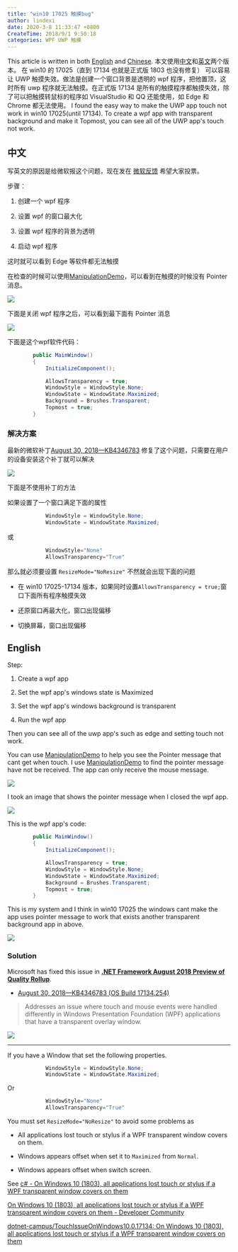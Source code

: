 ```yaml
---
title: "win10 17025 触摸bug"
author: lindexi
date: 2020-3-8 11:33:47 +0800
CreateTime: 2018/9/1 9:50:18
categories: WPF UWP 触摸
---
```


This article is written in both [English](#English) and [Chinese](#中文). 
本文使用[中文](#中文)和[英文](#English)两个版本。
在 win10 的 17025（直到 17134 也就是正式版 1803 也没有修复） 可以容易让 UWP 触摸失效。做法是创建一个窗口背景是透明的 wpf 程序，把他置顶，这时所有 uwp 程序就无法触摸。在正式版 17134 是所有的触摸程序都触摸失效，除了可以把触摸转鼠标的程序如 VisualStudio 和 QQ 还能使用，如 Edge 和 Chrome 都无法使用。
I found the easy way to make the UWP app touch not work in win10 17025(until 17134). To create a wpf app with transparent background and make it Topmost, you can see all of the UWP app's touch not work.

<!--more-->


<!-- CreateTime:2018/9/1 9:50:18 -->


<!-- 标签：WPF，UWP，触摸 -->

## 中文

写英文的原因是给微软报这个问题，现在发在 [微软反馈](https://developercommunity.visualstudio.com/content/problem/255063/on-windows-10-1803-all-applications-lost-touch-or.html) 希望大家投票。

步骤：

1. 创建一个 wpf 程序

1. 设置 wpf 的窗口最大化

1. 设置 wpf 程序的背景为透明

1. 启动 wpf 程序


这时就可以看到 Edge 等软件都无法触摸


在检查的时候可以使用[ManipulationDemo](https://github.com/walterlv/ManipulationDemo)，可以看到在触摸的时候没有 Pointer 消息。


![](http://image.acmx.xyz/34fdad35-5dfe-a75b-2b4b-8c5e313038e2%2F201711231645122017112316470.jpg)

下面是关闭 wpf 程序之后，可以看到最下面有 Pointer 消息


![](http://image.acmx.xyz/34fdad35-5dfe-a75b-2b4b-8c5e313038e2%2F2017112316451220171123165235.jpg)

下面是这个wpf软件代码：

```csharp
        public MainWindow()
        {
            InitializeComponent();

            AllowsTransparency = true;
            WindowStyle = WindowStyle.None;
            WindowState = WindowState.Maximized;
            Background = Brushes.Transparent;
            Topmost = true;
        }
```

### 解决方案

最新的微软补丁[August 30, 2018—KB4346783](https://support.microsoft.com/zh-cn/help/4346783/windows-10-update-kb4346783 ) 修复了这个问题，只需要在用户的设备安装这个补丁就可以解决

<!-- ![](image/win10 17025 触摸bug/win10 17025 触摸bug0.png) -->

![](http://image.acmx.xyz/lindexi%2F2018919495409)

下面是不使用补丁的方法

如果设置了一个窗口满足下面的属性

```csharp
            WindowStyle = WindowStyle.None;
            WindowState = WindowState.Maximized;
```

或

```csharp
            WindowStyle="None" 
            AllowsTransparency="True"
```

那么就必须要设置 `ResizeMode="NoResize"` 不然就会出现下面的问题

 - 在 win10 17025-17134 版本，如果同时设置`AllowsTransparency = true;`窗口下面所有程序触摸失效

 - 还原窗口再最大化，窗口出现偏移

 - 切换屏幕，窗口出现偏移

## English

Step:

1. Create a wpf app

1. Set the wpf app's windows state is Maximized

1. Set the wpf app's windows background is transparent

1. Run the wpf app

Then you can see all of the uwp app's such as edge and setting touch not work.

You can use [ManipulationDemo](https://github.com/walterlv/ManipulationDemo) to help you see the Pointer message that cant get when touch. I use [ManipulationDemo](https://github.com/walterlv/ManipulationDemo) to find the pointer message have not be received. The app can only receive the mouse message.

![](http://image.acmx.xyz/34fdad35-5dfe-a75b-2b4b-8c5e313038e2%2F201711231645122017112316470.jpg)

I took an image that shows the pointer message when I closed the wpf app. 

![](http://image.acmx.xyz/34fdad35-5dfe-a75b-2b4b-8c5e313038e2%2F2017112316451220171123165235.jpg)

This is the wpf app's code:

```csharp
        public MainWindow()
        {
            InitializeComponent();

            AllowsTransparency = true;
            WindowStyle = WindowStyle.None;
            WindowState = WindowState.Maximized;
            Background = Brushes.Transparent;
            Topmost = true;
        }
```

This is my system and I think in win10 17025 the windows cant make the app uses pointer message to work that exists another transparent background app in above.

![](http://image.acmx.xyz/34fdad35-5dfe-a75b-2b4b-8c5e313038e2%2F201711231645122017112317012.jpg)

### Solution

Microsoft has fixed this issue in **[.NET Framework August 2018 Preview of Quality Rollup](https://blogs.msdn.microsoft.com/dotnet/2018/08/30/net-framework-august-2018-preview-of-quality-rollup/)**.

- [August 30, 2018—KB4346783 (OS Build 17134.254)](https://support.microsoft.com/zh-cn/help/4346783/windows-10-update-kb4346783)

> Addresses an issue where touch and mouse events were handled differently in Windows Presentation Foundation (WPF) applications that have a transparent overlay window. 


![](http://image.acmx.xyz/lindexi%2F2018919495409)

---

If you have a Window that set the following properties.

```csharp
            WindowStyle = WindowStyle.None;
            WindowState = WindowState.Maximized;
```

Or

```csharp
            WindowStyle="None" 
            AllowsTransparency="True"
```

You must set `ResizeMode="NoResize"` to avoid some problems as 

 - All applications lost touch or stylus if a WPF transparent window covers on them.

 - Windows appears offset when set it to `Maximized` from `Normal`.

 - Windows appears offset when switch screen.

See [c# - On Windows 10 (1803), all applications lost touch or stylus if a WPF transparent window covers on them](https://stackoverflow.com/questions/50382605/on-windows-10-1803-all-applications-lost-touch-or-stylus-if-a-wpf-transparent )

[On Windows 10 (1803), all applications lost touch or stylus if a WPF transparent window covers on them - Developer Community](https://developercommunity.visualstudio.com/content/problem/255063/on-windows-10-1803-all-applications-lost-touch-or.html )

[dotnet-campus/TouchIssueOnWindows10.0.17134: On Windows 10 (1803), all applications lost touch or stylus if a WPF transparent window covers on them](https://github.com/dotnet-campus/TouchIssueOnWindows10.0.17134 )

